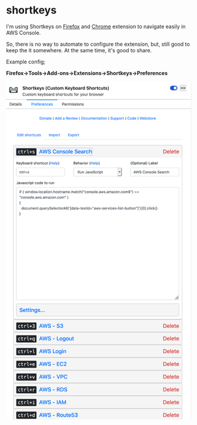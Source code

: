 # shortkeys

I'm using Shortkeys on [Firefox](https://addons.mozilla.org/en-GB/firefox/addon/shortkeys/) and [Chrome](https://chrome.google.com/webstore/detail/shortkeys-custom-keyboard/logpjaacgmcbpdkdchjiaagddngobkck) extension to navigate easily in AWS Console.

So, there is no way to automate to configure the extension, but, still good to keep the it somewhere. At the same time, it's good to share.

Example config;

**Firefox->Tools->Add-ons->Extensions->Shortkeys->Preferences**

![Configuration](ss-config.png)